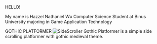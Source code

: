 HELLO!

My name is Hazzel Nathaniel Wu
Computer Science Student at Binus University majoring in Game Application Technology


GOTHIC PLATFORMER
![SideScroller](https://github.com/user-attachments/assets/32c836eb-ef19-4a26-9863-cd60bec3f4a0)
Gothic Platformer is a simple side scrolling platformer with gothic medieval theme.


<!--
**HazzelNat/HazzelNat** is a ✨ _special_ ✨ repository because its `README.md` (this file) appears on your GitHub profile.

Here are some ideas to get you started:

- 🔭 I’m currently working on ...
- 🌱 I’m currently learning ...
- 👯 I’m looking to collaborate on ...
- 🤔 I’m looking for help with ...
- 💬 Ask me about ...
- 📫 How to reach me: ...
- 😄 Pronouns: ...
- ⚡ Fun fact: ...
-->
